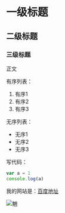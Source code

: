 # 一级标题

## 二级标题

### 三级标题

正文

有序列表：
1. 有序1
2. 有序2
3. 有序3

无序列表：
* 无序1
* 无序2
* 无序3

写代码：
```javascript
var a = 1
console.log(a)
```

我的网站是：[百度地址](http://baidu.com)

![魈](魈.jpg)